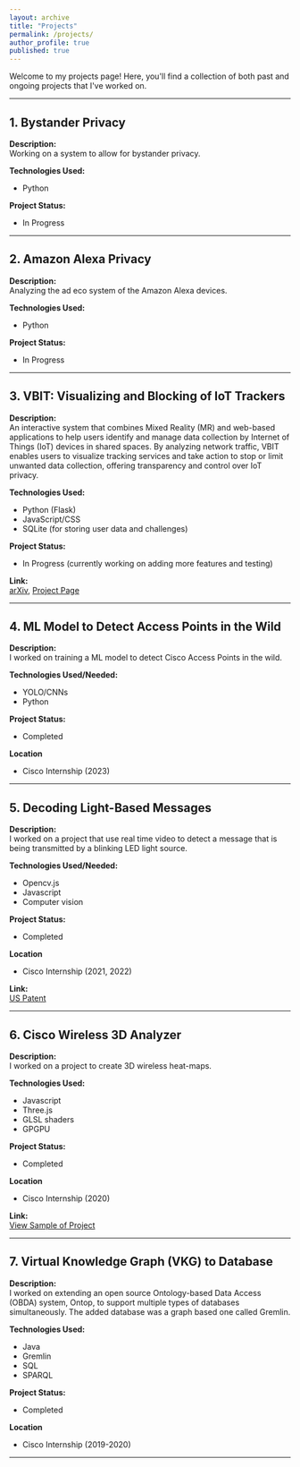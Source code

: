 ```yaml
---
layout: archive
title: "Projects"
permalink: /projects/
author_profile: true
published: true
---
```


Welcome to my projects page! Here, you'll find a collection of both past and ongoing projects that I've worked on.

---

## 1. **Bystander Privacy**

**Description:**  
Working on a system to allow for bystander privacy.

**Technologies Used:**  
- Python

**Project Status:**  
- In Progress

<!-- **Link:**  
[View Project](https://github.com/yourusername/portfolio) -->

---

## 2. **Amazon Alexa Privacy**

**Description:**  
Analyzing the ad eco system of the Amazon Alexa devices.

**Technologies Used:**  
- Python

**Project Status:**  
- In Progress

<!-- **Link:**  
[View on GitHub](https://github.com/yourusername/house-price-prediction) -->

---

## 3. **VBIT: Visualizing and Blocking of IoT Trackers**

**Description:**  
An interactive system that combines Mixed Reality (MR) and web-based applications to help users identify and manage data collection by Internet of Things (IoT) devices in shared spaces. By analyzing network traffic, VBIT enables users to visualize tracking services and take action to stop or limit unwanted data collection, offering transparency and control over IoT privacy.

**Technologies Used:**  
- Python (Flask)
- JavaScript/CSS
- SQLite (for storing user data and challenges)

**Project Status:**  
- In Progress (currently working on adding more features and testing)

**Link:**  
[arXiv](https://www.arxiv.org/pdf/2409.06233), [Project Page](https://athinagroup.eng.uci.edu/iot-tracking/)

---

## 4. **ML Model to Detect Access Points in the Wild**

**Description:**  
I worked on training a ML model to detect Cisco Access Points in the wild.

**Technologies Used/Needed:**  
- YOLO/CNNs
- Python

**Project Status:**  
- Completed

**Location**
- Cisco Internship (2023)

<!-- **Link:**  
[View on GitHub](https://github.com/yourusername/chat-application) -->

---

## 5. **Decoding Light-Based Messages**

**Description:**  
I worked on a project that use real time video to detect a message that is being transmitted by a blinking LED light source.

**Technologies Used/Needed:**  
- Opencv.js
- Javascript
- Computer vision

**Project Status:**  
- Completed

**Location**
- Cisco Internship (2021, 2022)

**Link:**  
[US Patent](https://patents.google.com/patent/US11935299B2/en)

---

## 6. **Cisco Wireless 3D Analyzer**

**Description:**  
I worked on a project to create 3D wireless heat-maps.

**Technologies Used:**
- Javascript
- Three.js
- GLSL shaders
- GPGPU

**Project Status:**
- Completed

**Location**
- Cisco Internship (2020)

**Link:**  
[View Sample of Project](https://blogs.cisco.com/tag/cisco-wireless-3d-analyzer)

---

## 7. **Virtual Knowledge Graph (VKG) to Database**

**Description:**  
I worked on extending an open source Ontology-based Data Access (OBDA) system, Ontop, to support multiple types of databases simultaneously. The added database was a graph based one called Gremlin.

**Technologies Used:**  
- Java
- Gremlin
- SQL
- SPARQL

**Project Status:**  
- Completed

**Location**
- Cisco Internship (2019-2020)

<!-- **Link:**
[View on GitHub](https://github.com/yourusername/algorithm-visualizer) -->

---

<!-- ## Contact Me

If you have any questions or would like to collaborate on a project, feel free to reach out to me via [email](mailto:youremail@example.com) or [LinkedIn](https://www.linkedin.com/in/yourprofile/).

---

Thank you for checking out my projects! -->


